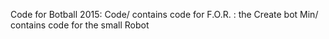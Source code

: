 Code for Botball 2015:
Code/ contains code for F.O.R. : the Create bot
Min/ contains code for the small Robot
